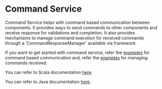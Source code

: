 Command Service
===============

Command Service helps with command based communication between components. It provides ways to send commands to other
components and receive response for validations and completion. It also provides mechanisms to manage command execution
for received commands through a 'CommandResponseManager' available via framework.

If you want to get started with command service, 
refer the [examples](https://tmtsoftware.github.io/csw-prod/command.html) for command based communication and,
refer the [examples](https://tmtsoftware.github.io/csw-prod/framework/managing-command-state.html) for managing commands received.

You can refer to Scala documentation [here](https://tmtsoftware.github.io/csw-prod/api/scala/csw/command/index.html).

You can refer to Java documentation [here](https://tmtsoftware.github.io/csw-prod/api/java/?/index.html).